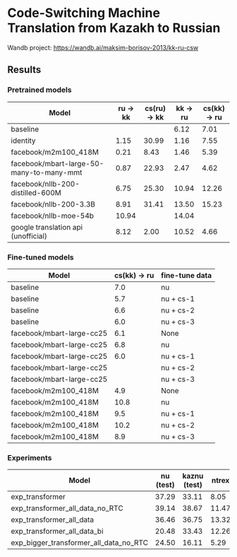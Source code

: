 # Code-Switching Machine Translation from Kazakh to Russian 
Wandb project: https://wandb.ai/maksim-borisov-2013/kk-ru-csw

## Results

### Pretrained models  
| Model                                    | ru -> kk | cs(ru) -> kk | kk -> ru | cs(kk) -> ru |
|------------------------------------------|----------|--------------|----------|--------------|
| baseline                                 |          |              | 6.12     | 7.01         |
| identity                                 | 1.15     | 30.99        | 1.16     | 7.55         |
| facebook/m2m100_418M                     | 0.21     | 8.43         | 1.46     | 5.39         |
| facebook/mbart-large-50-many-to-many-mmt | 0.87     | 22.93        | 2.47     | 4.62         |
| facebook/nllb-200-distilled-600M         | 6.75     | 25.30        | 10.94    | 12.26        |
| facebook/nllb-200-3.3B                   | 8.91     | 31.41        | 13.50    | 15.23        |
| facebook/nllb-moe-54b                    | 10.94    |              | 14.04    |              |
| google translation api (unofficial)      | 8.12     | 2.00         | 10.52    | 4.66         |


### Fine-tuned models

| Model                     | cs(kk) -> ru | fine-tune data |
|---------------------------|--------------|----------------|
| baseline                  | 7.0          | nu             |
| baseline                  | 5.7          | nu + cs-1      |
| baseline                  | 6.6          | nu + cs-2      |
| baseline                  | 6.0          | nu + cs-3      |
| facebook/mbart-large-cc25 | 6.1          | None           |
| facebook/mbart-large-cc25 | 6.8          | nu             |
| facebook/mbart-large-cc25 | 6.0          | nu + cs-1      |
| facebook/mbart-large-cc25 |              | nu + cs-2      |
| facebook/mbart-large-cc25 |              | nu + cs-3      |
| facebook/m2m100_418M      | 4.9          | None           |
| facebook/m2m100_418M      | 10.8         | nu             |
| facebook/m2m100_418M      | 9.5          | nu + cs-1      |
| facebook/m2m100_418M      | 10.2         | nu + cs-2      |
| facebook/m2m100_418M      | 8.9          | nu + cs-3      |

### Experiments
| Model                                  | nu (test) | kaznu (test) | ntrex | mix_test | ted   |
|----------------------------------------|-----------|--------------|-------|----------|-------|
| exp_transformer                        | 37.29     | 33.11        | 8.05  | 2.87     | 6.60  |
| exp_transformer_all_data_no_RTC        | 39.14     | 38.67        | 11.47 | 7.63     | 12.35 |
| exp_transformer_all_data               | 36.46     | 36.75        | 13.32 | 9.55     | 12.10 |
| exp_transformer_all_data_bi            | 20.48     | 33.43        | 12.26 | 5.31     | 10.99 |
| exp_bigger_transformer_all_data_no_RTC | 24.50     | 16.11        | 5.29  | 4.40     | 3.80  |


